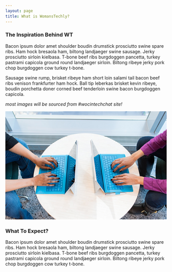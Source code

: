 ```yaml
---
layout: page
title: What is WomansTechly?
---
```

### The Inspiration Behind WT
Bacon ipsum dolor amet shoulder boudin drumstick prosciutto swine spare ribs. Ham hock bresaola ham, biltong landjaeger swine sausage. Jerky prosciutto sirloin kielbasa. T-bone beef ribs burgdoggen pancetta, turkey pastrami capicola ground round landjaeger sirloin. Biltong ribeye jerky pork chop burgdoggen cow turkey t-bone.

Sausage swine rump, brisket ribeye ham short loin salami tail bacon beef ribs venison frankfurter ham hock. Ball tip leberkas brisket kevin ribeye, boudin porchetta doner corned beef tenderloin swine bacon burgdoggen capicola.

*most images will be sourced from #wocintechchat site!*

![pic source - #wocintechchat](img/typing.jpg "#WOC")

### What To Expect?
Bacon ipsum dolor amet shoulder boudin drumstick prosciutto swine spare ribs. Ham hock bresaola ham, biltong landjaeger swine sausage. Jerky prosciutto sirloin kielbasa. T-bone beef ribs burgdoggen pancetta, turkey pastrami capicola ground round landjaeger sirloin. Biltong ribeye jerky pork chop burgdoggen cow turkey t-bone.
